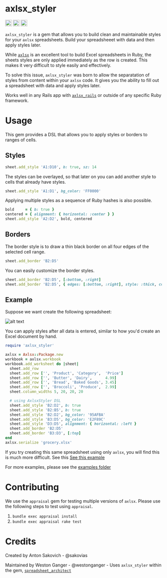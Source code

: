 # axlsx_styler

<a href="https://badge.fury.io/rb/axlsx_styler" target="_blank"><img height="21" style='border:0px;height:21px;' border='0' src="https://badge.fury.io/rb/axlsx_styler.svg" alt="Gem Version"></a>
<a href='https://travis-ci.org/axlsx-styler-gem/axlsx_styler' target='_blank'><img height='21' style='border:0px;height:21px;' src='https://api.travis-ci.org/axlsx-styler-gem/axlsx_styler.svg?branch=master' border='0' alt='Build Status' /></a>
<a href='https://rubygems.org/gems/axlsx_styler' target='_blank'><img height='21' style='border:0px;height:21px;' src='https://ruby-gem-downloads-badge.herokuapp.com/axlsx_styler?label=rubygems&type=total&total_label=downloads&color=brightgreen' border='0' alt='RubyGems Downloads' /></a>

`axlsx_styler` is a gem that allows you to build clean and maintainable styles for your `axlsx` spreadsheets. Build your spreadsheeet with data and then apply styles later.

While [`axlsx`](https://github.com/randym/axlsx) is an excellent tool to build Excel spreadsheets in Ruby, the sheets styles are only applied immediately as the row is created. This makes it very difficult to style easily and effectively.

To solve this issue, `axlsx_styler` was born to allow the separatation of styles from content within your `axlsx` code. It gives you the ability to fill out a spreadsheet with data and apply styles later. 

Works well in any Rails app with [`axlsx_rails`](https://github.com/straydogstudio/axlsx_rails) or outside of any specific Ruby framework.

# Usage

This gem provides a DSL that allows you to apply styles or borders to ranges of cells.

## Styles

```ruby
sheet.add_style 'A1:D10', b: true, sz: 14
```

The styles can be overlayed, so that later on you can add another style to cells that already have styles.

```ruby
sheet.add_style 'A1:D1', bg_color: 'FF0000'
```

Applying multiple styles as a sequence of Ruby hashes is also possible.

```ruby
bold     = { b: true }
centered = { alignment: { horizontal: :center } }
sheet.add_style 'A2:D2', bold, centered
```

## Borders

The border style is to draw a thin black border on all four edges of the selected cell range.

```ruby
sheet.add_border 'B2:D5'
```

You can easily customize the border styles.

```ruby
sheet.add_border 'B2:D5', [:bottom, :right]
sheet.add_border 'B2:D5', { edges: [:bottom, :right], style: :thick, color: 'FF0000' }
```


## Example

Suppose we want create the following spreadsheet:

![alt text](./spreadsheet.png "Sample Spreadsheet")

You can apply styles after all data is entered, similar to how you'd create an Excel document by hand.

```ruby
require 'axlsx_styler'

axlsx = Axlsx::Package.new
workbook = axlsx.workbook
workbook.add_worksheet do |sheet|
  sheet.add_row
  sheet.add_row ['', 'Product', 'Category',  'Price']
  sheet.add_row ['', 'Butter', 'Dairy',      4.99]
  sheet.add_row ['', 'Bread', 'Baked Goods', 3.45]
  sheet.add_row ['', 'Broccoli', 'Produce',  2.99]
  sheet.column_widths 5, 20, 20, 20

  # using AxlsxStyler DSL
  sheet.add_style 'B2:D2', b: true
  sheet.add_style 'B2:B5', b: true
  sheet.add_style 'B2:D2', bg_color: '95AFBA'
  sheet.add_style 'B3:D5', bg_color: 'E2F89C'
  sheet.add_style 'D3:D5', alignment: { horizontal: :left }
  sheet.add_border 'B2:D5'
  sheet.add_border 'B3:D3', [:top]
end
axlsx.serialize 'grocery.xlsx'
```

If you try creating this same spreadsheet using only `axlsx`, you will find this is much more difficult. See this [See this example](./examples/vanilla_axlsx.md)

For more examples, please see the [examples folder](./examples/)

# Contributing

We use the `appraisal` gem for testing multiple versions of `axlsx`. Please use the following steps to test using `appraisal`.

1. `bundle exec appraisal install`
2. `bundle exec appraisal rake test`

# Credits

Created by Anton Sakovich - @sakovias

Maintained by Weston Ganger - @westonganger - Uses `axlsx_styler` within the gem,  [`spreadsheet_architect`](https://github.com/westonganger/spreadsheet_architect)
